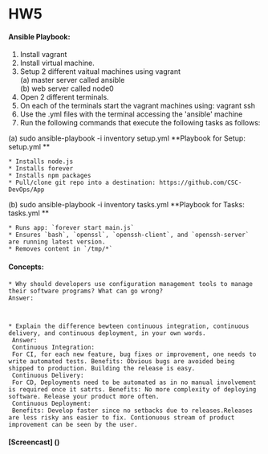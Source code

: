 # HW5

#### Ansible Playbook:  


1. Install vagrant
2. Install virtual machine.
3. Setup 2 different vaitual machines using vagrant  
  (a) master server called ansible  
  (b) web server called node0  
4. Open 2 different terminals.
5. On each of the terminals start the vagrant machines using: vagrant ssh  
6. Use the .yml files with the terminal accessing the 'ansible' machine  
7. Run the following commands that execute the following tasks as follows:  

(a)  sudo ansible-playbook -i inventory setup.yml
  **Playbook for Setup: setup.yml **  
    
    * Installs node.js
    * Installs forever
    * Installs npm packages
    * Pull/clone git repo into a destination: https://github.com/CSC-DevOps/App
    
(b)  sudo ansible-playbook -i inventory tasks.yml
  **Playbook for Tasks: tasks.yml ** 

    * Runs app: `forever start main.js`
    * Ensures `bash`, `openssl`, `openssh-client`, and `openssh-server` are running latest version.
    * Removes content in `/tmp/*`

#### Concepts:  

    * Why should developers use configuration management tools to manage their software programs? What can go wrong?
    Answer:
    
    
    
    * Explain the difference bewteen continuous integration, continuous delivery, and continuous deployment, in your own words.
     Answer:
     Continuous Integration:
     For CI, for each new feature, bug fixes or improvement, one needs to write automated tests. Benefits: Obvious bugs are avoided being shipped to production. Building the release is easy.
     Continuous Delivery:
     For CD, Deployments need to be automated as in no manual involvement is required once it satrts. Benefits: No more complexity of deploying software. Release your product more often.
     Continuous Deployment:
     Benefits: Develop faster since no setbacks due to releases.Releases are less risky ans easier to fix. Contionuous stream of product improvement can be seen by the user.


#### [Screencast] ()

  
 
